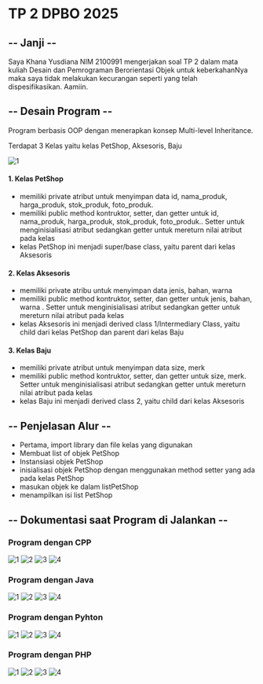 # TP 2 DPBO 2025

## -- Janji --

Saya Khana Yusdiana NIM 2100991 mengerjakan soal TP 2 dalam mata kuliah Desain dan Pemrograman Berorientasi Objek untuk keberkahanNya maka saya tidak melakukan kecurangan seperti yang telah dispesifikasikan. Aamiin.

## -- Desain Program --

Program berbasis OOP dengan menerapkan konsep Multi-level Inheritance.

Terdapat 3 Kelas yaitu kelas PetShop, Aksesoris, Baju

![1](https://github.com/marimoo0/TP2DPBO2025C2/blob/9b99b3eb8f3cd28aaa53ee52a0342297ee2ccaa9/Class%20Diagram.png)

#### 1. Kelas PetShop

- memiliki private atribut untuk menyimpan data id, nama_produk, harga_produk, stok_produk, foto_produk.
- memiliki public method kontruktor, setter, dan getter untuk id, nama_produk, harga_produk, stok_produk, foto_produk.. Setter untuk menginisialisasi atribut sedangkan getter untuk mereturn nilai atribut pada kelas
- kelas PetShop ini menjadi super/base class, yaitu parent dari kelas Aksesoris

#### 2. Kelas Aksesoris

- memiliki private atribu untuk menyimpan data jenis, bahan, warna
- memiliki public method kontruktor, setter, dan getter untuk jenis, bahan, warna . Setter untuk menginisialisasi atribut sedangkan getter untuk mereturn nilai atribut pada kelas
- kelas Aksesoris ini menjadi derived class 1/Intermediary Class, yaitu child dari kelas PetShop dan parent dari kelas Baju

#### 3. Kelas Baju

- memiliki private atribut untuk menyimpan data size, merk
- memiliki public method kontruktor, setter, dan getter untuk size, merk. Setter untuk menginisialisasi atribut sedangkan getter untuk mereturn nilai atribut pada kelas
- kelas Baju ini menjadi derived class 2, yaitu child dari kelas Aksesoris

## -- Penjelasan Alur --

- Pertama, import library dan file kelas yang digunakan
- Membuat list of objek PetShop
- Instansiasi objek PetShop
- inisialisasi objek PetShop dengan menggunakan method setter yang ada pada kelas PetShop
- masukan objek ke dalam listPetShop
- menampilkan isi list PetShop

## -- Dokumentasi saat Program di Jalankan --

### Program dengan CPP

![1](https://github.com/marimoo0/TP2DPBO2025C2/blob/9b99b3eb8f3cd28aaa53ee52a0342297ee2ccaa9/CPP/SS/Screenshot_1.png)
![2](https://github.com/marimoo0/TP2DPBO2025C2/blob/9b99b3eb8f3cd28aaa53ee52a0342297ee2ccaa9/CPP/SS/Screenshot_2.png)
![3](https://github.com/marimoo0/TP2DPBO2025C2/blob/9b99b3eb8f3cd28aaa53ee52a0342297ee2ccaa9/CPP/SS/Screenshot_3.png)
![4](https://github.com/marimoo0/TP2DPBO2025C2/blob/9b99b3eb8f3cd28aaa53ee52a0342297ee2ccaa9/CPP/SS/Screenshot_4.png)

### Program dengan Java

![1](https://github.com/marimoo0/TP2DPBO2025C2/blob/9b99b3eb8f3cd28aaa53ee52a0342297ee2ccaa9/Java/SS/Screenshot_1.png)
![2](https://github.com/marimoo0/TP2DPBO2025C2/blob/9b99b3eb8f3cd28aaa53ee52a0342297ee2ccaa9/Java/SS/Screenshot_2.png)
![3](https://github.com/marimoo0/TP2DPBO2025C2/blob/9b99b3eb8f3cd28aaa53ee52a0342297ee2ccaa9/Java/SS/Screenshot_3.png)
![4](https://github.com/marimoo0/TP2DPBO2025C2/blob/9b99b3eb8f3cd28aaa53ee52a0342297ee2ccaa9/Java/SS/Screenshot_4.png)

### Program dengan Pyhton

![1](https://github.com/marimoo0/TP2DPBO2025C2/blob/9b99b3eb8f3cd28aaa53ee52a0342297ee2ccaa9/Python/SS/Screenshot_1.png)
![2](https://github.com/marimoo0/TP2DPBO2025C2/blob/9b99b3eb8f3cd28aaa53ee52a0342297ee2ccaa9/Python/SS/Screenshot_2.png)
![3](https://github.com/marimoo0/TP2DPBO2025C2/blob/9b99b3eb8f3cd28aaa53ee52a0342297ee2ccaa9/Python/SS/Screenshot_3.png)
![4](https://github.com/marimoo0/TP2DPBO2025C2/blob/9b99b3eb8f3cd28aaa53ee52a0342297ee2ccaa9/Python/SS/Screenshot_4.png)

### Program dengan PHP

![1](https://github.com/marimoo0/TP2DPBO2025C2/blob/9b99b3eb8f3cd28aaa53ee52a0342297ee2ccaa9/PHP/SS/Screenshot_1.png)
![2](https://github.com/marimoo0/TP2DPBO2025C2/blob/9b99b3eb8f3cd28aaa53ee52a0342297ee2ccaa9/PHP/SS/Screenshot_2.png)
![3](https://github.com/marimoo0/TP2DPBO2025C2/blob/9b99b3eb8f3cd28aaa53ee52a0342297ee2ccaa9/PHP/SS/Screenshot_3.png)
![4](https://github.com/marimoo0/TP2DPBO2025C2/blob/9b99b3eb8f3cd28aaa53ee52a0342297ee2ccaa9/PHP/SS/Screenshot_4.png)
